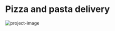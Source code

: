 # Pizza and pasta delivery
![project-image](https://lh3.googleusercontent.com/pw/AJFCJaWVcsKlleIVHmsYXulAXrWSkak2mtrZU2C-0Z34wjmm9s266zL6U3Ik6ibzZHGyNx_Pp3Z1g-3RtDZuGddptUwGZbnpkoB4DibFGqMbNi_Aj8TbTmmrXcn0tKpQQRiHtY30M7h_rKEE2ta2LmYkgmo=w2550-h960-s-no?authuser=0)
